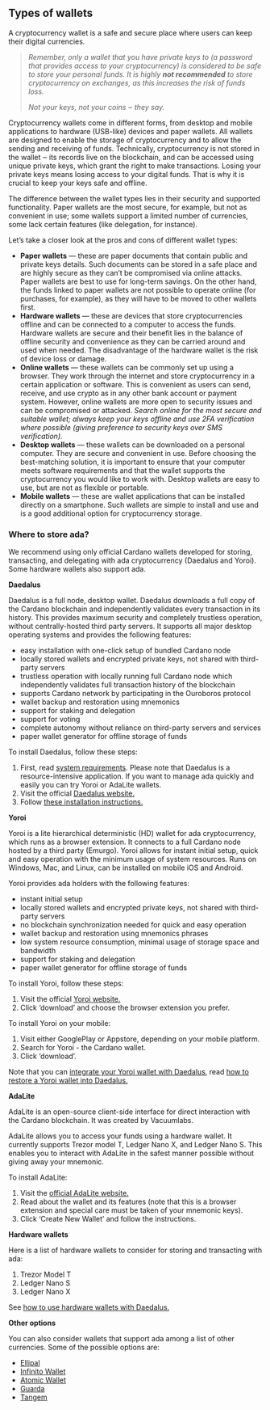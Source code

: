 ## Types of wallets

A cryptocurrency wallet is a safe and secure place where users can keep their digital currencies.

> *Remember, only a wallet that you have private keys to (a password that provides access to your cryptocurrency) is considered to be safe to store your personal funds. It is highly **not recommended** to store cryptocurrency on exchanges, as this increases the risk of funds loss.*
>
> *Not your keys, not your coins ‒ they say.*

Cryptocurrency wallets come in different forms, from desktop and mobile applications to hardware (USB-like) devices and paper wallets. All wallets are designed to enable the storage of cryptocurrency and to allow the sending and receiving of funds. Technically, cryptocurrency is not stored in the wallet ‒ its records live on the blockchain, and can be accessed using unique private keys, which grant the right to make transactions. Losing your private keys means losing access to your digital funds. That is why it is crucial to keep your keys safe and offline.
 
The difference between the wallet types lies in their security and supported functionality. Paper wallets are the most secure, for example, but not as convenient in use; some wallets support a limited number of currencies, some lack certain features (like delegation, for instance).

Let’s take a closer look at the pros and cons of different wallet types:

-   **Paper wallets** — these are paper documents that contain public and private keys details. Such documents can be stored in a safe place and are highly secure as they can’t be compromised via online attacks. Paper wallets are best to use for long-term savings. On the other hand, the funds linked to paper wallets are not possible to operate online (for purchases, for example), as they will have to be moved to other wallets first.
-   **Hardware wallets** — these are devices that store cryptocurrencies offline and can be connected to a computer to access the funds. Hardware wallets are secure and their benefit lies in the balance of offline security and convenience as they can be carried around and used when needed. The disadvantage of the hardware wallet is the risk of device loss or damage.
-   **Online wallets** — these wallets can be commonly set up using a browser. They work through the internet and store cryptocurrency in a certain application or software. This is convenient as users can send, receive, and use crypto as in any other bank account or payment system. However, online wallets are more open to security issues and can be compromised or attacked.
 *Search online for the most secure and suitable wallet; always keep your keys offline and use 2FA verification where possible (giving preference to security keys over SMS verification).*
-   **Desktop wallets** — these wallets can be downloaded on a personal computer. They are secure and convenient in use. Before choosing the best-matching solution, it is important to ensure that your computer meets software requirements and that the wallet supports the cryptocurrency you would like to work with. Desktop wallets are easy to use, but are not as flexible or portable.
-   **Mobile  wallets** — these are wallet applications that can be installed directly on a smartphone. Such wallets are simple to install and use and is a good additional option for cryptocurrency storage.

### Where to store ada?

We recommend using only official Cardano wallets developed for storing, transacting, and delegating with ada cryptocurrency (Daedalus and Yoroi). Some hardware wallets also support ada.

**Daedalus**

Daedalus is a full node, desktop wallet. Daedalus downloads a full copy of the Cardano blockchain and independently validates every transaction in its history. This provides maximum security and completely trustless operation, without centrally-hosted third party servers. It supports all major desktop operating systems and provides the following features:

-   easy installation with one-click setup of bundled Cardano node
-   locally stored wallets and encrypted private keys, not shared with third-party servers
-   trustless operation with locally running full Cardano node which independently validates full transaction history of the blockchain
-   supports Cardano network by participating in the Ouroboros protocol
-   wallet backup and restoration using mnemonics
-   support for staking and delegation
-   support for voting
-   complete autonomy without reliance on third-party servers and services
-   paper wallet generator for offline storage of funds
 
To install Daedalus, follow these steps:

1.  First, read [system requirements](https://iohk.zendesk.com/hc/en-us/articles/360010496553). Please note that Daedalus is a resource-intensive application. If you want to manage ada quickly and easily you can try Yoroi or AdaLite wallets.
2.  Visit the official [Daedalus website.](https://daedaluswallet.io/)
3.  Follow [these installation instructions.](https://iohk.zendesk.com/hc/en-us/articles/360011602173-Quick-start-guide#:~:text=Go%20to%20https%3A%2F%2Fdaedaluswallet,Daedalus%20wallet%20on%20your%20Machine.)
    
**Yoroi**

Yoroi is a lite hierarchical deterministic (HD) wallet for ada cryptocurrency, which runs as a browser extension. It connects to a full Cardano node hosted by a third party (Emurgo). Yoroi allows for instant initial setup, quick and easy operation with the minimum usage of system resources. Runs on Windows, Mac, and Linux, can be installed on mobile iOS and Android.

Yoroi provides ada holders with the following features:

-   instant initial setup
-   locally stored wallets and encrypted private keys, not shared with third-party servers
-   no blockchain synchronization needed for quick and easy operation
-   wallet backup and restoration using mnemonics phrases
-   low system resource consumption, minimal usage of storage space and bandwidth
-   support for staking and delegation
-   paper wallet generator for offline storage of funds

To install Yoroi, follow these steps:

1.  Visit the official [Yoroi website.](https://yoroi-wallet.com/#/)
2.  Click ‘download’ and choose the browser extension you prefer.

To install Yoroi on your mobile:

1.  Visit either GooglePlay or Appstore, depending on your mobile platform.
2.  Search for Yoroi - the Cardano wallet.
3.  Click ‘download’.

Note that you can [integrate your Yoroi wallet with Daedalus](https://iohk.zendesk.com/hc/en-us/articles/360011705393-Daedalus-Yoroi-Integration), read [how to restore a Yoroi wallet into Daedalus.](https://iohk.zendesk.com/hc/en-us/articles/900003878006-Restore-a-Yoroi-wallet-into-Daedalus)

**AdaLite**

AdaLite is an open-source client-side interface for direct interaction with the Cardano blockchain. It was created by Vacuumlabs.

AdaLite allows you to access your funds using a hardware wallet. It currently supports Trezor model T, Ledger Nano X, and Ledger Nano S. This enables you to interact with AdaLite in the safest manner possible without giving away your mnemonic.

To install AdaLite:

1.  Visit the [official AdaLite website.](https://adalite.io/)
2.  Read about the wallet and its features (note that this is a browser extension and special care must be taken of your mnemonic keys).
3.  Click ‘Create New Wallet’ and follow the instructions.

**Hardware wallets**

Here is a list of hardware wallets to consider for storing and transacting with ada:

1.  Trezor Model T
2.  Ledger Nano S
3.  Ledger Nano X

See [how to use hardware wallets with Daedalus.](https://iohk.zendesk.com/hc/en-us/articles/900004722083-How-to-use-Ledger-and-Trezor-HW-with-Daedalus)

**Other options**

You can also consider wallets that support ada among a list of other currencies. Some of the possible options are:

-   [Ellipal](https://www.ellipal.com/)
-   [Infinito Wallet](https://www.infinitowallet.io/)
-   [Atomic Wallet](https://atomicwallet.io/)
-   [Guarda](https://guarda.com/)
-   [Tangem](https://tangem.com/)
